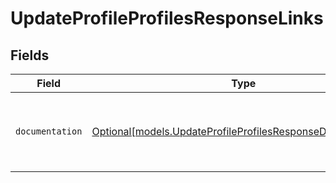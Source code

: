 # UpdateProfileProfilesResponseLinks


## Fields

| Field                                                                                                                  | Type                                                                                                                   | Required                                                                                                               | Description                                                                                                            |
| ---------------------------------------------------------------------------------------------------------------------- | ---------------------------------------------------------------------------------------------------------------------- | ---------------------------------------------------------------------------------------------------------------------- | ---------------------------------------------------------------------------------------------------------------------- |
| `documentation`                                                                                                        | [Optional[models.UpdateProfileProfilesResponseDocumentation]](../models/updateprofileprofilesresponsedocumentation.md) | :heavy_minus_sign:                                                                                                     | The URL to the generic Mollie API error handling guide.                                                                |